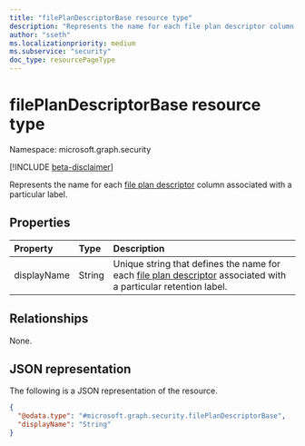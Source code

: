 ```yaml
---
title: "filePlanDescriptorBase resource type"
description: "Represents the name for each file plan descriptor column associated with a particular label."
author: "sseth"
ms.localizationpriority: medium
ms.subservice: "security"
doc_type: resourcePageType
---
```


# filePlanDescriptorBase resource type

Namespace: microsoft.graph.security

[!INCLUDE [beta-disclaimer](../../includes/beta-disclaimer.md)]

Represents the name for each [file plan descriptor](../resources/security-fileplandescriptor.md) column associated with a particular label.

## Properties
|Property|Type|Description|
|:---|:---|:---|
|displayName|String|Unique string that defines the name for each [file plan descriptor](../resources/security-fileplandescriptor.md) associated with a particular retention label.|

## Relationships
None.

## JSON representation
The following is a JSON representation of the resource.
<!-- {
  "blockType": "resource",
  "@odata.type": "microsoft.graph.security.filePlanDescriptorBase"
}
-->
``` json
{
  "@odata.type": "#microsoft.graph.security.filePlanDescriptorBase",
  "displayName": "String"
}
```

